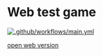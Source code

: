 # Web test game

[![.github/workflows/main.yml](https://github.com/Tim-Meyran/WebGame/actions/workflows/main.yml/badge.svg)](https://github.com/Tim-Meyran/WebGame/actions/workflows/main.yml)


[open web version](https://tim-meyran.github.io/WebGame/)